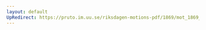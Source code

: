 ```yaml
---
layout: default
UpRedirect: https://pruto.im.uu.se/riksdagen-motions-pdf/1869/mot_1869__ak__6/mot_1869__ak__6-003.pdf
---
```

